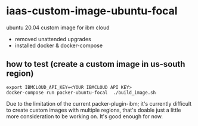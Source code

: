 # iaas-custom-image-ubuntu-focal
ubuntu 20.04 custom image for ibm cloud
- removed unattended upgrades
- installed docker & docker-compose

## how to test (create a custom image in us-south region)
```
export IBMCLOUD_API_KEY=<YOUR IBMCLOUD API KEY>
docker-compose run packer-ubuntu-focal  ./build_image.sh
```

Due to the limitation of the current packer-plugin-ibm; it's currently difficult to create custom images with multiple regions, that's doable just a little more consideration to be working on. It's good enough for now.

